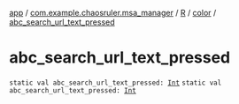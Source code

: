 [app](../../../index.md) / [com.example.chaosruler.msa_manager](../../index.md) / [R](../index.md) / [color](index.md) / [abc_search_url_text_pressed](.)

# abc_search_url_text_pressed

`static val abc_search_url_text_pressed: `[`Int`](https://kotlinlang.org/api/latest/jvm/stdlib/kotlin/-int/index.html)
`static val abc_search_url_text_pressed: `[`Int`](https://kotlinlang.org/api/latest/jvm/stdlib/kotlin/-int/index.html)